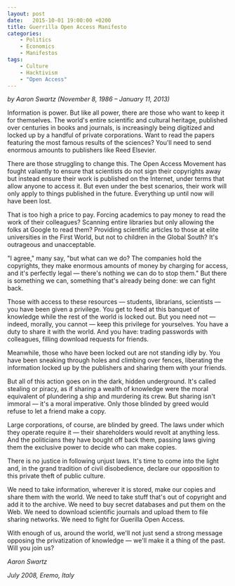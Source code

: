 ```yaml
---
layout: post
date:   2015-10-01 19:00:00 +0200
title: Guerrilla Open Access Manifesto
categories:
    - Politics
    - Economics
    - Manifestos
tags:
    - Culture
    - Hacktivism
    - "Open Access"
---
```


*by Aaron Swartz (November 8, 1986 – January 11, 2013)*

Information is power. But like all power, there are those who want to keep it for themselves. The world's entire
scientific and cultural heritage, published over centuries in books and journals, is increasingly being digitized and
locked up by a handful of private corporations. Want to read the papers featuring the most famous results of the
sciences? You'll need to send enormous amounts to publishers like Reed Elsevier.

There are those struggling to change this. The Open Access Movement has fought valiantly to ensure that scientists do
not sign their copyrights away but instead ensure their work is published on the Internet, under terms that allow anyone
to access it. But even under the best scenarios, their work will only apply to things published in the future.
Everything up until now will have been lost.

That is too high a price to pay. Forcing academics to pay money to read the work of their colleagues? Scanning entire
libraries but only allowing the folks at Google to read them? Providing scientific articles to those at elite
universities in the First World, but not to children in the Global South? It's outrageous and unacceptable.

"I agree," many say, "but what can we do? The companies hold the copyrights, they make enormous amounts of money by
charging for access, and it's perfectly legal — there's nothing we can do to stop them." But there is something we can,
something that's already being done: we can fight back.

Those with access to these resources — students, librarians, scientists — you have been given a privilege. You get to
feed at this banquet of knowledge while the rest of the world is locked out. But you need not — indeed, morally, you
cannot — keep this privilege for yourselves. You have a duty to share it with the world. And you have: trading passwords
with colleagues, filling download requests for friends.

Meanwhile, those who have been locked out are not standing idly by. You have been sneaking through holes and climbing
over fences, liberating the information locked up by the publishers and sharing them with your friends.

But all of this action goes on in the dark, hidden underground. It's called stealing or piracy, as if sharing a wealth
of knowledge were the moral equivalent of plundering a ship and murdering its crew. But sharing isn't immoral — it's a
moral imperative. Only those blinded by greed would refuse to let a friend make a copy.

Large corporations, of course, are blinded by greed. The laws under which they operate require it — their shareholders
would revolt at anything less. And the politicians they have bought off back them, passing laws giving them the
exclusive power to decide who can make copies.

There is no justice in following unjust laws. It's time to come into the light and, in the grand tradition of civil
disobedience, declare our opposition to this private theft of public culture.

We need to take information, wherever it is stored, make our copies and share them with the world. We need to take stuff
that's out of copyright and add it to the archive. We need to buy secret databases and put them on the Web. We need to
download scientific journals and upload them to file sharing networks. We need to fight for Guerilla Open Access.

With enough of us, around the world, we'll not just send a strong message opposing the privatization of knowledge —
we'll make it a thing of the past. Will you join us?

*Aaron Swartz*

*July 2008, Eremo, Italy*
